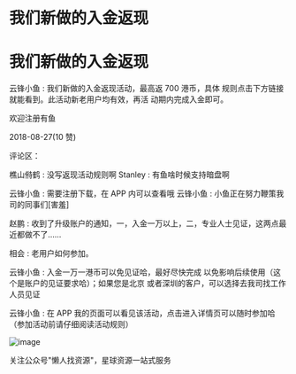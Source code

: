 # 我们新做的入金返现

# 我们新做的入金返现

云锋小鱼 : 我们新做的入金返现活动，最高返 700 港币，具体 规则点击下方链接就能看到。此活动新老用户均有效，再活 动期内完成入金即可。

欢迎注册有鱼

2018-08-27(10 赞)

评论区：

樵山偫鹤 : 没写返现活动规则啊 Stanley : 有鱼啥时候支持暗盘啊

云锋小鱼 : 需要注册下载，在 APP 内可以查看哦 云锋小鱼 : 小鱼正在努力鞭策我司的同事们[害羞]

赵鹏 : 收到了升级账户的通知，一，入金一万以上，二，专业人士见证，这两点最近都做不了……

相会 : 老用户如何参加。

云锋小鱼 : 入金一万一港币可以免见证哈，最好尽快完成 以免影响后续使用（这个是账户的见证要求哈）；如果您是北京 或者深圳的客户，可以选择去我司找工作人员见证

云锋小鱼 : 在 APP 我的页面可以看见该活动，点击进入详情页可以随时参加哈（参加活动前请仔细阅读活动规则）

![image](img/Image_479.png)

关注公众号"懒人找资源"，星球资源一站式服务